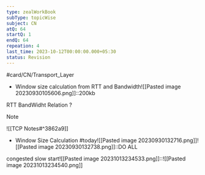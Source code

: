 ```yaml
---
type: zealWorkBook
subType: topicWise
subject: CN
atQ: 64
startQ: 1
endQ: 64
repeation: 4
last_time: 2023-10-12T00:00:00.000+05:30
status: Revision
---
```

#card/CN/Transport_Layer

- Window size calculation from RTT and Bandwidth![[Pasted image 20230930105606.png]]::200kb <!--SR:!2023-10-29,1,230-->


RTT BandWidht Relation
?
> [!NOTE]
> ![[TCP Notes#^3862a9]] <!--SR:!2023-10-31,3,250-->


- Window Size Calculation #today![[Pasted image 20230930132716.png]]![[Pasted image 20230930132738.png]]::DO ALL <!--SR:!2023-10-29,1,230-->

congested slow start![[Pasted image 20231013234533.png]]::![[Pasted image 20231013234540.png]] <!--SR:!2023-10-29,1,230-->

